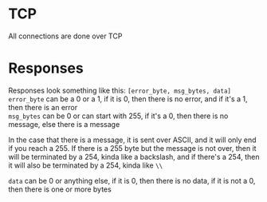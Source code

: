 # TCP

All connections are done over TCP

# Responses

Responses look something like this: `[error_byte, msg_bytes, data]`  
`error_byte` can be a 0 or a 1, if it is 0, then there is no error, and if it's a 1, then there is an error  
`msg_bytes` can be 0 or can start with 255, if it's a 0, then there is no message, else there is a message

In the case that there is a message, it is sent over ASCII, and it will only end if you reach a 255. If there is a 255 byte but the message is not over, then it will be terminated by a 254, kinda like a backslash, and if there's a 254, then it will also be terminated by a 254, kinda like `\\`

`data` can be 0 or anything else, if it is 0, then there is no data, if it is not a 0, then there is one or more bytes

